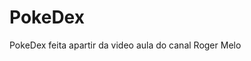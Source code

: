 # PokeDex
PokeDex feita apartir da video aula do canal Roger Melo

<p aling = "center">
  <img width = "600" rsc = "Tela.png">
</p>
